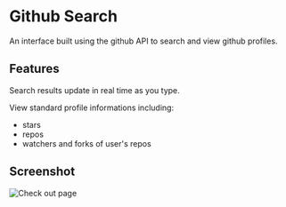 # Github Search

An interface built using the github API to search and view github profiles.

## Features
Search results update in real time as you type.

View standard profile informations including:
* stars
* repos
* watchers and forks of user's repos


## Screenshot

![Check out page](https://raw.githubusercontent.com/radtrav/githubsearch_compare/master/Screen%20Shot%202018-02-15%20at%204.27.49%20PM.png)



